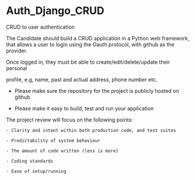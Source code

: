 # Auth_Django_CRUD
CRUD to user authentication

The Candidate should build a CRUD application in a Python web framework, that allows a user to login using the Oauth protocol, with github as the provider.

Once logged in, they must be able to create/edit/delete/update their personal 

profile, e.g, name, past and actual address, phone number etc.

- Please make sure the repository for the project is publicly hosted on github

- Please make it easy to build, test and run your application

The project review will focus on the following points:

    - Clarity and intent within both production code, and test suites

    - Predictability of system behaviour

    - The amount of code written (less is more)

    - Coding standards

    - Ease of setup/running
